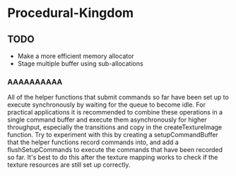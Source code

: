 # Procedural-Kingdom

## TODO

- Make a more efficient memory allocator
- Stage multiple buffer using sub-allocations

### AAAAAAAAAA
All of the helper functions that submit commands so far have been set up to execute synchronously by waiting for the queue to become idle. For practical applications it is recommended to combine these operations in a single command buffer and execute them asynchronously for higher throughput, especially the transitions and copy in the createTextureImage function. Try to experiment with this by creating a setupCommandBuffer that the helper functions record commands into, and add a flushSetupCommands to execute the commands that have been recorded so far. It's best to do this after the texture mapping works to check if the texture resources are still set up correctly.
